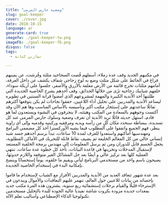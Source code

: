 ```yaml
---
title: "وضعية حارس المرمى"
slug: goal-keeper
cover: ./cover.jpg
date: 2018-10-15
language: ar
generate-card: true
imageTw: ./goal-keeper-tw.png
imageFb: ./goal-keeper-fb.png
disqus: false
tags:
  - تمارين كتابة

---
```

في مكتبهم الجديد وقف عدة زملاء، أسفلهم قُصت السجاجيد مثلثة وفُرشت، عن يمينهم فراغ  في الحائط على شكل مثلث وضع به لوح زجاجي شفاف يكشف عن <!-- end --> داخل الغرفة، أمامهم مثلثات تخرج قائمة من الأرض مغلفة بالأزرق والأصفر، جلسوا على أريكة سوداء، خلفهم شبابيك زجاجية ترُى من خلالها الحدائق، وقف أحدهم يشرح الخاصية الجديدة التي طلتبها أحد الأندية الكبيرة والمهمة لمشروعهم الذي أمضوا قرابة السنتين في تطويره ليساعد الأندية والمدربين على تحليل أداء اللاعبين، حققوا نجاحات لم يكن يتوقعها أكثرهم تفائلًا ساعدتهم على إستئجار مكتب أكبر وتأسيسه بالأساس المناسب وها هم الآن وقد أكتست وجوههم  بالسعادة من المكتب وهيئته، لا ينجرفون في النشوة ويستعدون لما هو قادم، استهل حديثه قائلًا تريد الأندية أن تعرف وضعية وسلوك حارس المرمى عند كل تسديدة، ببساطة سنحدد مكان كُلٍ من رأسه ويديه ومرفقيه وركبتيه وقدميه وإلى أي زاوية ينظر، فهم الجميع واتفقوا على المطلوب فيما يشبه الأوركسترا أخذ كل مصممي البرامج ومهندسيها أماكنهم  واستعدوا للعزف لمدة 10 ساعات، تبدأ برسم أحدهم جسد شبه إنساني خالي من كل المعالم الخليعة ثم يضيف نقاط قابلة للتحريك في الأماكن المطلوبة، يجعل الجسم قابل للدوران ومن ثم يرسل المعلومات إلى مهندس برمجة الخلفية المستعد لإستقبال المدخلات وتخزينها في قاعدة البيانات، تأخذ كل خطوة عدة ساعات، تنتهي العملية كلها بعد تركيز عالي و أيضًا بعد حل المشاكل الغير متوقعة واللازم حدوثها،  يصيحون باسم واحد من مستخدمي البرنامج ليأتي ويقيم ما خلقوه، يومأ إستحسانًا وينصح بإمكانية البدء في إستخدام الخاصية الجديدة.

بعد عدة شهور تتعاقد العديد من الأندية والمدربين الأفزاز مع الشباب لإستخدام ما قاموا بإحصائه من بيانات للاعبين حول العالم، تنهمر عليهم التعاقدات والأموال ويبدءون في الإسترخاء قليلًا والقيام برحلات إستشفائية ربع سنوية، يشترون هذه المرة مكتب جديد بمعدات جديدة مزودة بكروت شاشة نفيديا عالية الجودة للبدء بالتحليل مستخدمين تكنولوجيا الذكاء الإصطناعي وأساليب تعلم الآلة.
